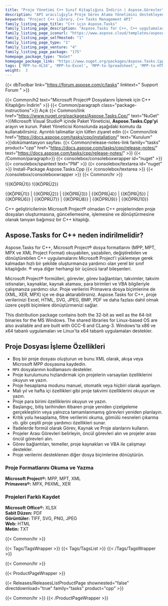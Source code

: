 ```yaml
---
title: "Proje Yönetimi C++ Sınıf Kitaplığını İndirin | Aspose.Görevler"
description: "API aracılığıyla Proje Görev Atama Yönetimini destekleyen bağımsız C++ Kitaplığı DLL'sini indirin. Primavera® (XER, MPX) ve MS Project® (MPP, MPT) formatlarını destekler."
keywords: "Project C++ Library, C++ Tasks Management API"
family_listing_page_title: "C++ için Aspose.Tasks"
family_listing_page_description: "Aspose.Tasks for C++, C++ uygulamalarının yalnızca Microsoft Project® belgelerini okumasını ve değiştirmesini değil, aynı zamanda Microsoft Project® belgelerini hem MPP hem de XML formatlarında yazmasını sağlayan Proje yönetimi API'leri sunar - bunların tümü Microsoft Project® kullanmadan. Tüm Aspose dosya formatı API'lerinde olduğu gibi - Aspose.Tasks for C++, tüm C++ uygulamalarıyla iyi çalışır."
family_listing_page_iconurl: "https://www.aspose.cloud/templates/aspose/App_Themes/V3/images/tasks/272x272/aspose_tasks-for-cpp.png"
family_listing_page_selfHosted: "1"
family_listing_page_type: "1"
family_listing_page_venture: "4"
family_listing_page_package: "175"
homepage_package_type: "NuGet"
homepage_package_link: "https://www.nuget.org/packages/Aspose.Tasks.Cpp/"
tags: ['MPP-to-XLSX', 'MPP-to-Excel', 'MPP-to-Spreadsheet', 'MPP-to-HTML', 'Project-to-HTML', 'Project-to-Excel', 'Project-to-XLSX', 'Project-to-CSV', 'Project-to-Text', 'Project-to-MPT', 'MPP-to-CSV', 'MPP-to-MPT', 'MPP-to-SVG', 'MPP-to-JPEG', 'MPP-to-TIF', 'Project-to-PDF', 'MPP-to-PDF', 'Project-to-Image', 'MPP-to-PNG']
weight:  3
---
```


{{< dbToolbar link="https://forum.aspose.com/c/tasks" linktext=" Support Forum " >}}

{{< Common/h2 text="Microsoft Project® Dosyalarını İşlemek için C++ Kitaplığını İndirin"  >}}
{{< Common/paragraph class="package-instructions">}}
Açık
{{< Common/link href="https://www.nuget.org/packages/Aspose.Tasks.Cpp/" text="NuGet"  >}}Microsoft Visual Studio® içinde Paket Yöneticisi, <b>Aspose.Tasks.Cpp'yi</b> arayın ve kurun. Paket Yöneticisi Konsolunda aşağıdaki komutu da kullanabilirsiniz. Ayrıntılı talimatlar için lütfen ziyaret edin
{{< Common/link href="https://docs.aspose.com/tasks/cpp/installation/" text="Kurulum"  >}}dokümantasyon sayfası.
{{< Common/release-notes-link family="tasks" product="cpp" href="https://docs.aspose.com/tasks/cpp/release-notes/" text="https://docs.aspose.com/tasks/cpp/release-notes/"  >}}
{{< /Common/paragraph>}}
{{< consolebox/consoleboxwrapper id="nuget" >}}
       {{< consolebox/spantext text="PM" >}}
       {{< consolebox/textarea id="nuget" >}} Install-Package Aspose.Tasks.Cpp {{< /consolebox/textarea >}}
{{< /consolebox/consoleboxwrapper >}}
{{< Common/hr >}}

!{{KÖPRÜ1}} !{{KÖPRÜ2}}

{{KÖPRÜ1}} | {{KÖPRÜ2}} | {{KÖPRÜ3}} | {{KÖPRÜ4}} | {{KÖPRÜ5}} | {{KÖPRÜ6}} | {{KÖPRÜ7}} | {{KÖPRÜ8}} | {{KÖPRÜ9}} | {{KÖPRÜ10}}

C++ geliştiricilerinin Microsoft Project® olmadan C++ projelerinden proje dosyaları oluşturmasına, güncellemesine, işlemesine ve dönüştürmesine olanak tanıyan bağımsız bir C++ kitaplığı.

## Aspose.Tasks for C++ neden indirilmelidir?

Aspose.Tasks for C++, Microsoft Project® dosya formatlarını (MPP, MPT, MPX ve XML Project Format) okuyabilen, yazabilen, değiştirebilen ve dönüştürebilen C++ uygulamalarını Microsoft Project'i yüklemeye gerek kalmadan hızlı bir şekilde oluşturmanıza yardımcı olan yerel bir sınıf kitaplığıdır. ® veya diğer herhangi bir üçüncü taraf bileşenleri.

Microsoft Project® formülleri, görevler, görev bağlantıları, takvimler, takvim istisnaları, kaynaklar, kaynak ataması, para birimleri ve VBA bilgileriyle çalışmanıza yardımcı olur. Proje verilerini Primavera dosya biçimlerine de (XML, XER, MPX) içe ve dışa aktarabilirsiniz. Aspose.Tasks for C++, proje verilerinizi Excel, HTML, SVG, JPEG, BMP, PDF ve daha fazlası dahil olmak üzere çeşitli biçimlere dönüştürmenizi sağlar.

This distribution package contains both the 32-bit as well as the 64-bit binaries for the MS Windows. The shared libraries for Linux-based OS are also available and are built with GCC-6 and CLang-3. Windows'ta x86 ve x64 tabanlı uygulamaları ve Linux'ta x64 tabanlı uygulamaları destekler.

## Proje Dosyası İşleme Özellikleri

- Boş bir proje dosyası oluşturun ve bunu XML olarak, akışa veya Microsoft MPP dosyasına kaydedin.
- `MPX` dosyalarının kodlamasını destekler.
- Proje kurulumunu hızlandırmak için projelerin varsayılan özelliklerini okuyun ve yazın.
- Proje hesaplama modunu manuel, otomatik veya hiçbiri olarak ayarlayın.
- Mali yıl ve hafta içi özellikleri gibi proje takvimi özelliklerini okuyun ve yazın.
- Proje para birimi özelliklerini okuyun ve yazın.
- Başlangıç, bitiş tarihinden itibaren proje yeniden çizelgeleme gerçekleştirin veya yalnızca tamamlanmamış görevleri yeniden planlayın.
- Kritik yolu hesaplama, filtre verilerini okuma, gömülü nesneleri çıkarma vb. gibi çeşitli proje yardımcı özellikleri sunar.
- İfadelerde formül olarak Görev, Kaynak ve Proje alanlarını kullanın.
- Projeler Arası Görevleri belirleyin, öncül görevleri alın ve projeler arası öncül görevleri alın.
- Görev bağlantıları, temeller, proje kaynakları ve VBA ile çalışmayı destekler.
- Proje verilerini desteklenen diğer dosya biçimlerine dönüştürün.

### Proje Formatlarını Okuma ve Yazma

**Microsoft Project®:** MPP, MPT, XML\
**Primavera®:** MPX, P6XML, XER

### Projeleri Farklı Kaydet

**Microsoft Office®:** XLSX\
**Sabit Düzen:** PDF\
**Görüntüler:** TIFF, SVG, PNG, JPEG\
**Web:** HTML\
**Metin:** TXT

{{< Common/hr >}}

{{< Tags/TagsWrapper >}}
 {{< Tags/TagsList >}}
{{< /Tags/TagsWrapper >}}

{{< Common/hr >}}

{{< ProductPageWrapper >}}
<!-- ReleasesListProductPage-->
   {{< Releases/ReleasesListProductPage shownested="false"  directdownload="true" family="tasks" product="cpp" >}}
<!-- /ReleasesListProductPage-->
{{< Common/hr >}}
{{< /ProductPageWrapper >}}

